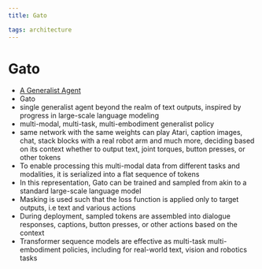 ```yaml
---
title: Gato

tags: architecture 
---
```


# Gato
- [A Generalist Agent](https://storage.googleapis.com/deepmind-media/A%20Generalist%20Agent/Generalist%20Agent.pdf)
- Gato
- single generalist agent beyond the realm of text outputs, inspired by progress in large-scale language modeling
- multi-modal, multi-task, multi-embodiment generalist policy
- same network with the same weights can play Atari, caption images, chat, stack blocks with a real robot arm and much more, deciding based on its context whether to output text, joint torques, button presses, or other tokens
- To enable processing this multi-modal data from different tasks and modalities, it is serialized into a flat sequence of tokens
- In this representation, Gato can be trained and sampled from akin to a standard large-scale language model
- Masking is used such that the loss function is applied only to target outputs, i.e text and various actions
- During deployment, sampled tokens are assembled into dialogue responses, captions, button presses, or other actions based on the context
- Transformer sequence models are effective as multi-task multi-embodiment policies, including for real-world text, vision and robotics tasks






